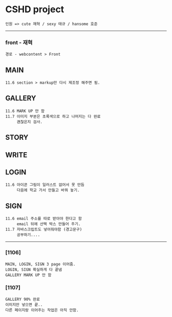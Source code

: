 # CSHD project
    인원 => cute 재혁 / sexy 태규 / hansome 호준
 <hr>

 ### front - 재혁
    경로 - webcontent > Front

## MAIN
    11.6 section > markup만 다시 제조정 해주면 됨.

## GALLERY
    11.6 MARK UP 만 함
    11.7 이미지 부분은 초록색으로 하고 나머지는 다 완료
         괜찮은지 검사.


## STORY

## WRITE

## LOGIN
    11.6 아이콘 그림이 일러스트 없어서 못 만듬
         다음에 학교 가서 만들고 바꿔 놓기.

## SIGN
    11.6 email 주소를 따로 받아야 한다고 함
         email 뒤에 선택 박스 만들어 주기.
    11.7 자바스크립트도 넣어줘야함 (경고문구)
         공부하기....

 <hr>

 ### [1106]
    MAIN, LOGIN, SIGN 3 page 이어줌.
    LOGIN, SIGN 확실하게 다 끝냄
    GALLERY MARK UP 만 함

 ### [1107]
    GALLERY 90% 완료
    이미지만 넣으면 끝..
    다른 페이지랑 이어주는 작업은 아직 안함.
